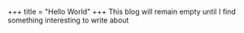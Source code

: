 +++
title = "Hello World"
+++
This blog will remain empty until I find something interesting to write about
